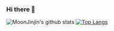 ### Hi there 👋

<!--
**MoonJinjin/MoonJinjin** is a ✨ _special_ ✨ repository because its `README.md` (this file) appears on your GitHub profile.

Here are some ideas to get you started:

- 🔭 I’m currently working on ...
- 🌱 I’m currently learning ...
- 👯 I’m looking to collaborate on ...
- 🤔 I’m looking for help with ...
- 💬 Ask me about ...
- 📫 How to reach me: ...
- 😄 Pronouns: ...
- ⚡ Fun fact: ...
-->
![MoonJinjin's github stats](https://github-readme-stats.vercel.app/api?username=MoonJinjin&show_icons=true)
[![Top Langs](https://github-readme-stats.vercel.app/api/top-langs/?username=MoonJinjin&layout=compact)](https://github.com/MoonJinjin/github-readme-stats)
